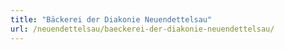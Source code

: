```yaml
---
title: "Bäckerei der Diakonie Neuendettelsau"
url: /neuendettelsau/baeckerei-der-diakonie-neuendettelsau/
---
```

